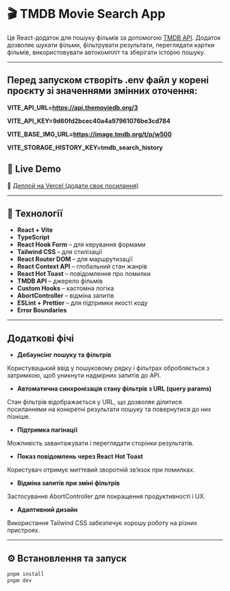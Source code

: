 # 🎬 TMDB Movie Search App

Це React-додаток для пошуку фільмів за допомогою [TMDB API](https://developers.themoviedb.org/3). Додаток дозволяє шукати фільми, фільтрувати результати, переглядати картки фільмів, використовувати автокомпліт та зберігати історію пошуку.

---

## Перед запуском створіть .env файл у корені проєкту зі значеннями змінних оточення:

**VITE_API_URL=https://api.themoviedb.org/3**

**VITE_API_KEY=9d60fd2bcec40a4a97961076be3cd784**

**VITE_BASE_IMG_URL=https://image.tmdb.org/t/p/w500**

**VITE_STORAGE_HISTORY_KEY=tmdb_search_history**

## 🚀 Live Demo

🔗 [Деплой на Vercel (додати своє посилання)](https://movie-app-woad-theta.vercel.app)

---

## 🧰 Технології

- **React + Vite**
- **TypeScript**
- **React Hook Form** – для керування формами
- **Tailwind CSS** – для стилізації
- **React Router DOM** – для маршрутизації
- **React Context API** – глобальний стан жанрів
- **React Hot Toast** – повідомлення про помилки
- **TMDB API** – джерело фільмів
- **Custom Hooks** – кастомна логіка
- **AbortController** – відміна запитів
- **ESLint + Prettier** – для підтримки якості коду
- **Error Boundaries**

---

## Додаткові фічі

- **Дебаунсінг пошуку та фільтрів**

Користувацький ввід у пошуковому рядку і фільтрах обробляється з затримкою, щоб уникнути надмірних запитів до API.

- **Автоматична синхронізація стану фільтрів з URL (query params)**

Стан фільтрів відображається у URL, що дозволяє ділитися посиланнями на конкретні результати пошуку та повернутися до них пізніше.

- **Підтримка пагінації**

Можливість завантажувати і переглядати сторінки результатів.

- **Показ повідомлень через React Hot Toast**

Користувач отримує миттєвий зворотній зв’язок при помилках.

- **Відміна запитів при зміні фільтрів**

Застосування AbortController для покращення продуктивності і UX.

- **Адаптивний дизайн**

Використання Tailwind CSS забезпечує хорошу роботу на різних пристроях.

---

## ⚙️ Встановлення та запуск

```bash
pnpm install
pnpm dev
```

